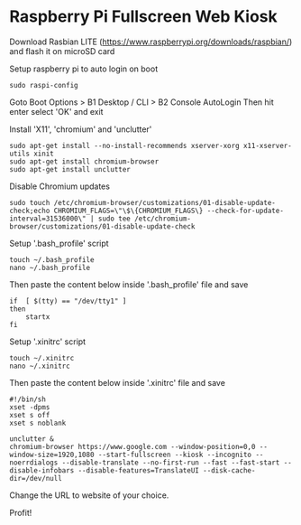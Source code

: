 # Raspberry Pi Fullscreen Web Kiosk


Download Rasbian LITE (https://www.raspberrypi.org/downloads/raspbian/) and flash it on microSD card

Setup raspberry pi to auto login on boot

```
sudo raspi-config
```
Goto Boot Options > B1 Desktop / CLI > B2 Console AutoLogin
Then hit enter select 'OK' and exit


Install 'X11', 'chromium' and 'unclutter'
```
sudo apt-get install --no-install-recommends xserver-xorg x11-xserver-utils xinit
sudo apt-get install chromium-browser
sudo apt-get install unclutter
```

Disable Chromium updates
```
sudo touch /etc/chromium-browser/customizations/01-disable-update-check;echo CHROMIUM_FLAGS=\"\$\{CHROMIUM_FLAGS\} --check-for-update-interval=31536000\" | sudo tee /etc/chromium-browser/customizations/01-disable-update-check
```

Setup '.bash_profile' script

```
touch ~/.bash_profile
nano ~/.bash_profile
```

Then paste the content below inside '.bash_profile' file and save

```
if  [ $(tty) == "/dev/tty1" ]
then
    startx
fi
```

Setup '.xinitrc' script
```
touch ~/.xinitrc
nano ~/.xinitrc
```

Then paste the content below inside '.xinitrc' file and save

```
#!/bin/sh
xset -dpms
xset s off
xset s noblank

unclutter &
chromium-browser https://www.google.com --window-position=0,0 --window-size=1920,1080 --start-fullscreen --kiosk --incognito --noerrdialogs --disable-translate --no-first-run --fast --fast-start --disable-infobars --disable-features=TranslateUI --disk-cache-dir=/dev/null
```

Change the URL to website of your choice.

Profit!
